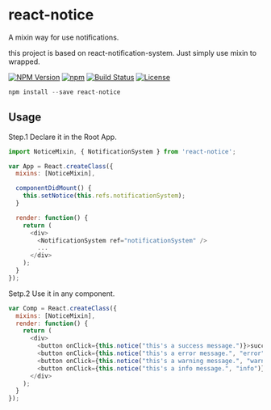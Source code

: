 react-notice
==========

A mixin way for use notifications.

this project is based on react-notification-system. Just simply use mixin to wrapped.

  [![NPM Version](https://img.shields.io/npm/v/react-notice.svg?style=flat)](https://www.npmjs.org/package/react-notice)
  [![npm](https://img.shields.io/npm/dm/react-notice.svg?style=flat)](https://www.npmjs.org/package/react-notice)
  [![Build Status](https://travis-ci.org/TossShinHwa/react-notice.svg?branch=master&style=flat)](https://travis-ci.org/TossShinHwa/react-notice)
  [![License](http://img.shields.io/npm/l/react-notice.svg?style=flat)](https://raw.githubusercontent.com/TossShinHwa/react-notice/master/LICENSE)

```js
npm install --save react-notice
```

## Usage

Step.1 Declare it in the Root App.

```js
import NoticeMixin, { NotificationSystem } from 'react-notice';

var App = React.createClass({
  mixins: [NoticeMixin],

  componentDidMount() {
    this.setNotice(this.refs.notificationSystem);
  }

  render: function() {
    return (
      <div>
        <NotificationSystem ref="notificationSystem" />
        ...
      </div>
    );
  }
});
```

Setp.2 Use it in any component.

```js
var Comp = React.createClass({
  mixins: [NoticeMixin],
  render: function() {
    return (
      <div>
        <button onClick={this.notice("this's a success message.")}>success</button>
        <button onClick={this.notice("this's a error message.", "error")}>error</button>
        <button onClick={this.notice("this's a warning message.", "warning")}>warning</button>
        <button onClick={this.notice("this's a info message.", "info")}>info</button>
      </div>
    );
  }
});
```

